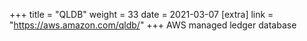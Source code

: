 +++
title = "QLDB"
weight = 33
date = 2021-03-07
[extra]
link = "https://aws.amazon.com/qldb/"
+++
AWS managed ledger database

